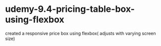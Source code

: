 # udemy-9.4-pricing-table-box-using-flexbox
created a responsive price box using flexbox( adjusts with varying screen size)
